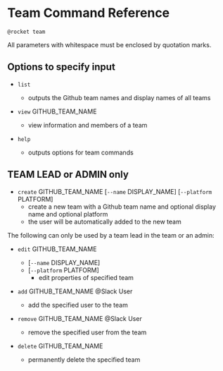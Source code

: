 # Team Command Reference

`@rocket team`

All parameters with whitespace must be enclosed by quotation marks.

## Options to specify input

* `list`
  * outputs the Github team names and display names of all teams

* `view` GITHUB_TEAM_NAME
  * view information and members of a team

* `help`
  * outputs options for team commands

## TEAM LEAD or ADMIN only

* `create` GITHUB_TEAM_NAME [`--name` DISPLAY_NAME] [`--platform` PLATFORM]
  * create a new team with a Github team name and optional display name and optional platform
  * the user will be automatically added to the new team

The following can only be used by a team lead in the team or an admin:

* `edit` GITHUB_TEAM_NAME
  * [`--name` DISPLAY_NAME]
  * [`--platform` PLATFORM]
    * edit properties of specified team

* `add` GITHUB_TEAM_NAME @Slack User
  * add the specified user to the team

* `remove` GITHUB_TEAM_NAME @Slack User
  * remove the specified user from the team

* `delete` GITHUB_TEAM_NAME
  * permanently delete the specified team
